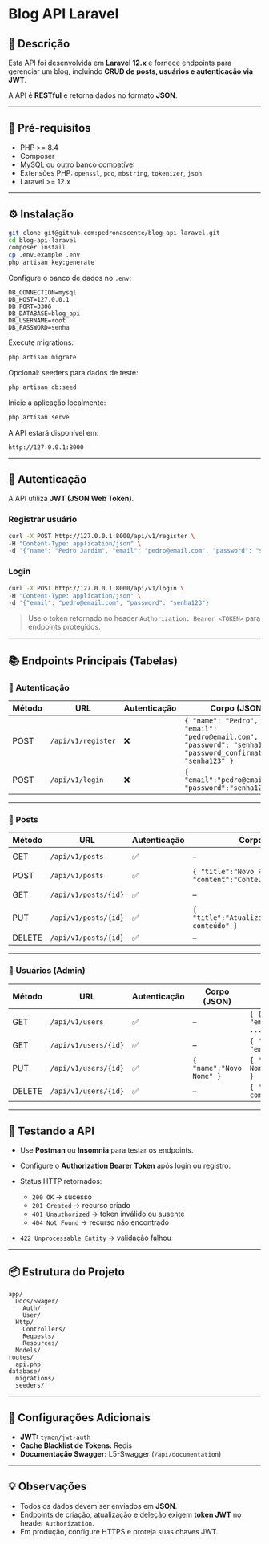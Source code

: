# Blog API Laravel

## 📝 Descrição

Esta API foi desenvolvida em **Laravel 12.x** e fornece endpoints para gerenciar um blog, incluindo **CRUD de posts, usuários e autenticação via JWT**.

A API é **RESTful** e retorna dados no formato **JSON**.

---

## 🚀 Pré-requisitos

* PHP >= 8.4
* Composer
* MySQL ou outro banco compatível
* Extensões PHP: `openssl`, `pdo`, `mbstring`, `tokenizer`, `json`
* Laravel >= 12.x

---

## ⚙️ Instalação

```bash
git clone git@github.com:pedronascente/blog-api-laravel.git
cd blog-api-laravel
composer install
cp .env.example .env
php artisan key:generate
```

Configure o banco de dados no `.env`:

```
DB_CONNECTION=mysql
DB_HOST=127.0.0.1
DB_PORT=3306
DB_DATABASE=blog_api
DB_USERNAME=root
DB_PASSWORD=senha
```

Execute migrations:

```bash
php artisan migrate
```

Opcional: seeders para dados de teste:

```bash
php artisan db:seed
```

Inicie a aplicação localmente:

```bash
php artisan serve
```

A API estará disponível em:

```
http://127.0.0.1:8000
```

---

## 🔐 Autenticação

A API utiliza **JWT (JSON Web Token)**.

### Registrar usuário

```bash
curl -X POST http://127.0.0.1:8000/api/v1/register \
-H "Content-Type: application/json" \
-d '{"name": "Pedro Jardim", "email": "pedro@email.com", "password": "senha123", "password_confirmation": "senha123"}'
```

### Login

```bash
curl -X POST http://127.0.0.1:8000/api/v1/login \
-H "Content-Type: application/json" \
-d '{"email": "pedro@email.com", "password": "senha123"}'
```

> Use o token retornado no header `Authorization: Bearer <TOKEN>` para endpoints protegidos.

---

## 📚 Endpoints Principais (Tabelas)

### 🔐 Autenticação

| Método | URL                | Autenticação | Corpo (JSON)                                                                                                   | Resposta (JSON)                                                                     |
| ------ | ------------------ | ------------ | -------------------------------------------------------------------------------------------------------------- | ----------------------------------------------------------------------------------- |
| POST   | `/api/v1/register` | ❌            | `{ "name": "Pedro", "email": "pedro@email.com", "password": "senha123", "password_confirmation": "senha123" }` | `{ "user": { "id":1, "name":"Pedro", "email":"pedro@email.com" }, "token": "..." }` |
| POST   | `/api/v1/login`    | ❌            | `{ "email":"pedro@email.com", "password":"senha123" }`                                                         | `{ "token":"...", "token_type":"bearer", "expires_in":3600 }`                       |

---

### 📝 Posts

| Método | URL                  | Autenticação | Corpo (JSON)                                         | Resposta (JSON)                                                             |
| ------ | -------------------- | ------------ | ---------------------------------------------------- | --------------------------------------------------------------------------- |
| GET    | `/api/v1/posts`      | ✅            | –                                                    | `[ { "id":1, "title":"Post 1", "content":"Conteúdo" }, ... ]`               |
| POST   | `/api/v1/posts`      | ✅            | `{ "title":"Novo Post", "content":"Conteúdo" }`      | `{ "id":3, "title":"Novo Post", "content":"Conteúdo", "created_at":"..." }` |
| GET    | `/api/v1/posts/{id}` | ✅            | –                                                    | `{ "id":3, "title":"Novo Post", "content":"Conteúdo" }`                     |
| PUT    | `/api/v1/posts/{id}` | ✅            | `{ "title":"Atualizado","content":"Novo conteúdo" }` | `{ "id":3,"title":"Atualizado","content":"Novo conteúdo" }`                 |
| DELETE | `/api/v1/posts/{id}` | ✅            | –                                                    | `{ "message":"Post deletado com sucesso." }`                                |

---

### 👤 Usuários (Admin)

| Método | URL                  | Autenticação | Corpo (JSON)             | Resposta (JSON)                                                  |
| ------ | -------------------- | ------------ | ------------------------ | ---------------------------------------------------------------- |
| GET    | `/api/v1/users`      | ✅            | –                        | `[ { "id":1, "name":"Pedro", "email":"pedro@email.com" }, ... ]` |
| GET    | `/api/v1/users/{id}` | ✅            | –                        | `{ "id":1, "name":"Pedro", "email":"pedro@email.com" }`          |
| PUT    | `/api/v1/users/{id}` | ✅            | `{ "name":"Novo Nome" }` | `{ "id":1, "name":"Novo Nome","email":"pedro@email.com" }`       |
| DELETE | `/api/v1/users/{id}` | ✅            | –                        | `{ "message":"Usuário deletado com sucesso." }`                  |

---

## 🧪 Testando a API

* Use **Postman** ou **Insomnia** para testar os endpoints.
* Configure o **Authorization Bearer Token** após login ou registro.
* Status HTTP retornados:

  * `200 OK` → sucesso
  * `201 Created` → recurso criado
  * `401 Unauthorized` → token inválido ou ausente
  * `404 Not Found` → recurso não encontrado
* `422 Unprocessable Entity` → validação falhou

---

## 📦 Estrutura do Projeto

```
app/
  Docs/Swager/
    Auth/
    User/     
  Http/
    Controllers/
    Requests/
    Resources/
  Models/
routes/
  api.php
database/
  migrations/
  seeders/
```

---

## 🔧 Configurações Adicionais

* **JWT:** `tymon/jwt-auth`
* **Cache Blacklist de Tokens:** Redis
* **Documentação Swagger:** L5-Swagger (`/api/documentation`)

---

## 💡 Observações

* Todos os dados devem ser enviados em **JSON**.
* Endpoints de criação, atualização e deleção exigem **token JWT** no header `Authorization`.
* Em produção, configure HTTPS e proteja suas chaves JWT.
